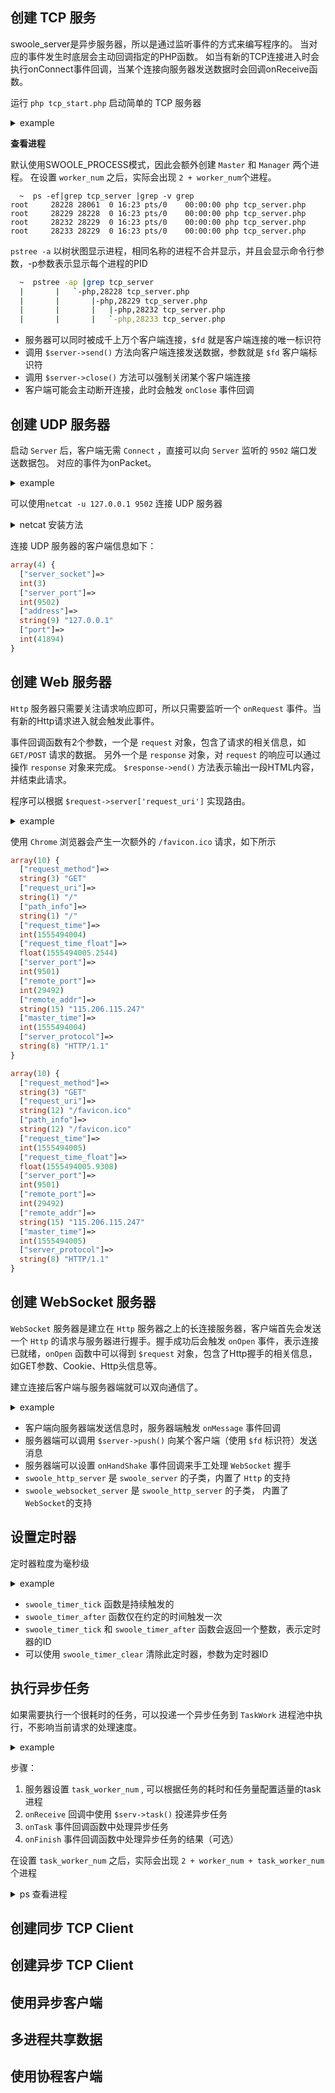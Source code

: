 ## 创建 TCP 服务

swoole_server是异步服务器，所以是通过监听事件的方式来编写程序的。
当对应的事件发生时底层会主动回调指定的PHP函数。
如当有新的TCP连接进入时会执行onConnect事件回调，当某个连接向服务器发送数据时会回调onReceive函数。

运行 `php tcp_start.php` 启动简单的 TCP 服务器
<details> <summary> example </summary>

[code](/src/quick-start/tcp_server.php)
</details>

**查看进程**

默认使用SWOOLE_PROCESS模式，因此会额外创建 `Master` 和 `Manager` 两个进程。
在设置 `worker_num` 之后，实际会出现 `2 + worker_num`个进程。

```shell
  ~  ps -ef|grep tcp_server |grep -v grep
root     28228 28061  0 16:23 pts/0    00:00:00 php tcp_server.php
root     28229 28228  0 16:23 pts/0    00:00:00 php tcp_server.php
root     28232 28229  0 16:23 pts/0    00:00:00 php tcp_server.php
root     28233 28229  0 16:23 pts/0    00:00:00 php tcp_server.php
```

`pstree -a` 以树状图显示进程，相同名称的进程不合并显示，并且会显示命令行参数，-p参数表示显示每个进程的PID

```bash
  ~  pstree -ap |grep tcp_server
  |       |   `-php,28228 tcp_server.php
  |       |       |-php,28229 tcp_server.php
  |       |       |   |-php,28232 tcp_server.php
  |       |       |   `-php,28233 tcp_server.php
```

* 服务器可以同时被成千上万个客户端连接，`$fd` 就是客户端连接的唯一标识符
* 调用 `$server->send()` 方法向客户端连接发送数据，参数就是 `$fd` 客户端标识符
* 调用 `$server->close()` 方法可以强制关闭某个客户端连接
* 客户端可能会主动断开连接，此时会触发 `onClose` 事件回调

## 创建 UDP 服务器

启动 `Server` 后，客户端无需 `Connect` ，直接可以向 `Server` 监听的 `9502` 端口发送数据包。
对应的事件为onPacket。

<details> <summary> example </summary>

[code](/src/quick-start/udp_server.php)
</details>

可以使用`netcat -u 127.0.0.1 9502`  连接 UDP 服务器

<details><summary> netcat 安装方法</summary>

下载:`wget http://sourceforge.net/projects/netcat/files/netcat/0.7.1/netcat-0.7.1-1.i386.rpm` <br>
执行安装: `rpm -ihv netcat-0.7.1-1.i386.rpm`
</details>

连接 UDP 服务器的客户端信息如下：

```php
array(4) {
  ["server_socket"]=>
  int(3)
  ["server_port"]=>
  int(9502)
  ["address"]=>
  string(9) "127.0.0.1"
  ["port"]=>
  int(41894)
}
```

## 创建 Web 服务器

`Http` 服务器只需要关注请求响应即可，所以只需要监听一个 `onRequest` 事件。当有新的Http请求进入就会触发此事件。

事件回调函数有2个参数，一个是 `request` 对象，包含了请求的相关信息，如 `GET/POST` 请求的数据。
另外一个是 `response` 对象，对 `request` 的响应可以通过操作 `response` 对象来完成。
`$response->end()` 方法表示输出一段HTML内容，并结束此请求。

程序可以根据 `$request->server['request_uri']` 实现路由。

<details> <summary> example </summary>

[code](/src/quick-start/http_server.php)
</details>

使用 `Chrome` 浏览器会产生一次额外的 `/favicon.ico` 请求，如下所示

```php
array(10) {
  ["request_method"]=>
  string(3) "GET"
  ["request_uri"]=>
  string(1) "/"
  ["path_info"]=>
  string(1) "/"
  ["request_time"]=>
  int(1555494004)
  ["request_time_float"]=>
  float(1555494005.2544)
  ["server_port"]=>
  int(9501)
  ["remote_port"]=>
  int(29492)
  ["remote_addr"]=>
  string(15) "115.206.115.247"
  ["master_time"]=>
  int(1555494004)
  ["server_protocol"]=>
  string(8) "HTTP/1.1"
}

array(10) {
  ["request_method"]=>
  string(3) "GET"
  ["request_uri"]=>
  string(12) "/favicon.ico"
  ["path_info"]=>
  string(12) "/favicon.ico"
  ["request_time"]=>
  int(1555494005)
  ["request_time_float"]=>
  float(1555494005.9308)
  ["server_port"]=>
  int(9501)
  ["remote_port"]=>
  int(29492)
  ["remote_addr"]=>
  string(15) "115.206.115.247"
  ["master_time"]=>
  int(1555494005)
  ["server_protocol"]=>
  string(8) "HTTP/1.1"
}
```

## 创建 WebSocket 服务器

`WebSocket` 服务器是建立在 `Http` 服务器之上的长连接服务器，客户端首先会发送一个 `Http` 的请求与服务器进行握手。握手成功后会触发 `onOpen` 事件，表示连接已就绪，`onOpen` 函数中可以得到 `$request` 对象，包含了Http握手的相关信息，如GET参数、Cookie、Http头信息等。

建立连接后客户端与服务器端就可以双向通信了。

<details> <summary> example </summary>

[code](/src/quick-start/ws_server.php)
</details>

* 客户端向服务器端发送信息时，服务器端触发 `onMessage` 事件回调
* 服务器端可以调用 `$server->push()` 向某个客户端（使用 `$fd` 标识符）发送消息
* 服务器端可以设置 `onHandShake` 事件回调来手工处理 `WebSocket` 握手
* `swoole_http_server` 是 `swoole_server` 的子类，内置了 `Http` 的支持
* `swoole_websocket_server` 是 `swoole_http_server` 的子类， 内置了 `WebSocket`的支持

## 设置定时器

定时器粒度为毫秒级
<details> <summary> example </summary>

[code](/src/quick-start/timer.php)
</details>

* `swoole_timer_tick` 函数是持续触发的
* `swoole_timer_after` 函数仅在约定的时间触发一次
* `swoole_timer_tick` 和 `swoole_timer_after` 函数会返回一个整数，表示定时器的ID
* 可以使用 `swoole_timer_clear` 清除此定时器，参数为定时器ID

## 执行异步任务

如果需要执行一个很耗时的任务，可以投递一个异步任务到 `TaskWork` 进程池中执行，不影响当前请求的处理速度。

<details> <summary> example </summary>

[code](/src/quick-start/tcp_task_server.php)
</details>

步骤：

1. 服务器设置 `task_worker_num` , 可以根据任务的耗时和任务量配置适量的task进程
2. `onReceive` 回调中使用 `$serv->task()` 投递异步任务
3. `onTask` 事件回调函数中处理异步任务
4. `onFinish` 事件回调函数中处理异步任务的结果（可选）

在设置 `task_worker_num` 之后，实际会出现 `2 + worker_num + task_worker_num`个进程

<details> <summary> ps 查看进程 </summary>

```bash
  ~  ps -ef| grep tcp_task_server |grep -v grep
root     32051 31660  0 11:16 pts/0    00:00:00 php tcp_task_server.php
root     32052 32051  0 11:16 pts/0    00:00:00 php tcp_task_server.php
root     32055 32052  0 11:16 pts/0    00:00:00 php tcp_task_server.php
root     32056 32052  0 11:16 pts/0    00:00:00 php tcp_task_server.php
root     32057 32052  0 11:16 pts/0    00:00:00 php tcp_task_server.php
root     32058 32052  0 11:16 pts/0    00:00:00 php tcp_task_server.php
root     32059 32052  0 11:16 pts/0    00:00:00 php tcp_task_server.php
root     32060 32052  0 11:16 pts/0    00:00:00 php tcp_task_server.php
root     32061 32052  0 11:16 pts/0    00:00:00 php tcp_task_server.php
root     32062 32052  0 11:16 pts/0    00:00:00 php tcp_task_server.php
root     32063 32052  0 11:16 pts/0    00:00:00 php tcp_task_server.php
root     32064 32052  0 11:16 pts/0    00:00:00 php tcp_task_server.php
root     32065 32052  0 11:16 pts/0    00:00:00 php tcp_task_server.php
root     32066 32052  0 11:16 pts/0    00:00:00 php tcp_task_server.php
```

```bash
  ~  pstree -ap |grep tcp_task_server
  |       |   `-php,32051 tcp_task_server.php
  |       |       |-php,32052 tcp_task_server.php
  |       |       |   |-php,32055 tcp_task_server.php
  |       |       |   |-php,32056 tcp_task_server.php
  |       |       |   |-php,32057 tcp_task_server.php
  |       |       |   |-php,32058 tcp_task_server.php
  |       |       |   |-php,32059 tcp_task_server.php
  |       |       |   |-php,32060 tcp_task_server.php
  |       |       |   |-php,32061 tcp_task_server.php
  |       |       |   |-php,32062 tcp_task_server.php
  |       |       |   |-php,32063 tcp_task_server.php
  |       |       |   |-php,32064 tcp_task_server.php
  |       |       |   |-php,32065 tcp_task_server.php
  |       |       |   `-php,32066 tcp_task_server.php

```

</details>

## 创建同步 TCP Client

## 创建异步 TCP Client

## 使用异步客户端

## 多进程共享数据

## 使用协程客户端
